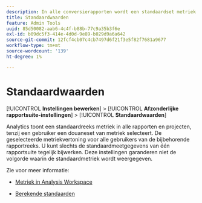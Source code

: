 ```yaml
---
description: In alle conversierapporten wordt een standaardset metriek weergegeven, tenzij een gebruiker een aangepaste set metriek selecteert. De geselecteerde metriekvertoning voor alle gebruikers van de bijbehorende rapportreeks. U kunt slechts de standaardmeetgegevens van één rapportsuite tegelijk bijwerken. Deze instellingen garanderen niet de volgorde waarin de standaardmetriek wordt weergegeven.
title: Standaardwaarden
feature: Admin Tools
uuid: 85d50082-aab6-4c4f-b88b-77c9a35b3f6e
exl-id: b09dc5f3-414e-4d0d-9e89-b029d9a6a642
source-git-commit: 12fcf4cb07c4cb7497d6f21f3e5f82f7681a9677
workflow-type: tm+mt
source-wordcount: '139'
ht-degree: 1%

---
```


# Standaardwaarden

[!UICONTROL **Instellingen bewerken**] > [!UICONTROL **Afzonderlijke rapportsuite-instellingen**] > [!UICONTROL **Standaardwaarden**]

Analytics toont een standaardreeks metriek in alle rapporten en projecten, tenzij een gebruiker een douaneset van metriek selecteert. De geselecteerde metriekvertoning voor alle gebruikers van de bijbehorende rapportreeks. U kunt slechts de standaardmeetgegevens van één rapportsuite tegelijk bijwerken. Deze instellingen garanderen niet de volgorde waarin de standaardmetriek wordt weergegeven.

Zie voor meer informatie:

* [Metriek in Analysis Workspace](/help/analyze/analysis-workspace/components/apply-create-metrics.md)

* [Berekende standaarden](/help/components/c-calcmetrics/cm-overview.md)
